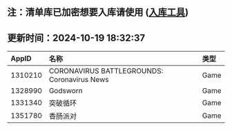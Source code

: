 ## 注：清单库已加密想要入库请使用 ([入库工具](https://github.com/BlankTMing/ManifestAutoUpdate/releases))

## 更新时间：2024-10-19 18:32:37
| AppID | 名称 | 类型  |
| :-------------------- | :----------------------------- | :----------- |
| 1310210 | CORONAVIRUS BATTLEGROUNDS: Coronavirus News| Game |
| 1328990 | Godsworn| Game |
| 1331340 | 突破循环| Game |
| 1351780 | 香肠派对| Game |
